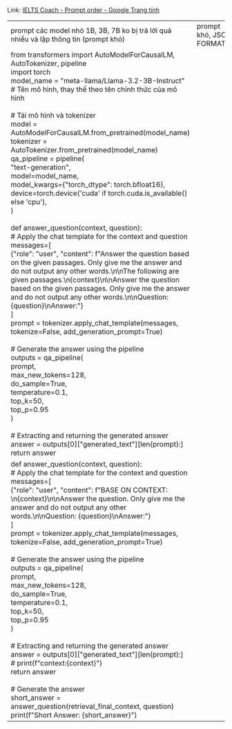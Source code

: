 
Link: [IELTS Coach - Prompt order - Google Trang tính](https://docs.google.com/spreadsheets/d/18eOvC4w3PfDjMg2tX1TqgpvorljPUYgklF49HRpUvVI/edit?gid=703819217#gid=703819217)

|   |   |
|---|---|
|prompt các model nhỏ 1B, 3B, 7B ko bị trả lời quá nhiều và lặp thông tin (prompt khó)|prompt khó, JSON FORMAT??|
|from transformers import AutoModelForCausalLM, AutoTokenizer, pipeline  <br>import torch  <br>model_name = "meta-llama/Llama-3.2-3B-Instruct" # Tên mô hình, thay thế theo tên chính thức của mô hình  <br>  <br># Tải mô hình và tokenizer  <br>model = AutoModelForCausalLM.from_pretrained(model_name)  <br>tokenizer = AutoTokenizer.from_pretrained(model_name)  <br>qa_pipeline = pipeline(  <br>"text-generation",  <br>model=model_name,  <br>model_kwargs={"torch_dtype": torch.bfloat16},  <br>device=torch.device('cuda' if torch.cuda.is_available() else 'cpu'),  <br>)  <br>  <br>def answer_question(context, question):  <br># Apply the chat template for the context and question  <br>messages=[  <br>{"role": "user", "content": f"Answer the question based on the given passages. Only give me the answer and do not output any other words.\n\nThe following are given passages.\n{context}\n\nAnswer the question based on the given passages. Only give me the answer and do not output any other words.\n\nQuestion: {question}\nAnswer:"}  <br>]  <br>prompt = tokenizer.apply_chat_template(messages, tokenize=False, add_generation_prompt=True)  <br>  <br># Generate the answer using the pipeline  <br>outputs = qa_pipeline(  <br>prompt,  <br>max_new_tokens=128,  <br>do_sample=True,  <br>temperature=0.1,  <br>top_k=50,  <br>top_p=0.95  <br>)  <br>  <br># Extracting and returning the generated answer  <br>answer = outputs[0]["generated_text"][len(prompt):]  <br>return answer||
|def answer_question(context, question):  <br># Apply the chat template for the context and question  <br>messages=[  <br>{"role": "user", "content": f"BASE ON CONTEXT: \n{context}\n\nAnswer the question. Only give me the answer and do not output any other words.\n\nQuestion: {question}\nAnswer:"}  <br>]  <br>prompt = tokenizer.apply_chat_template(messages, tokenize=False, add_generation_prompt=True)  <br>  <br># Generate the answer using the pipeline  <br>outputs = qa_pipeline(  <br>prompt,  <br>max_new_tokens=128,  <br>do_sample=True,  <br>temperature=0.1,  <br>top_k=50,  <br>top_p=0.95  <br>)  <br>  <br># Extracting and returning the generated answer  <br>answer = outputs[0]["generated_text"][len(prompt):]  <br># print(f"context:{context}")  <br>return answer  <br>  <br># Generate the answer  <br>short_answer = answer_question(retrieval_final_context, question)  <br>print(f"Short Answer: {short_answer}")||
